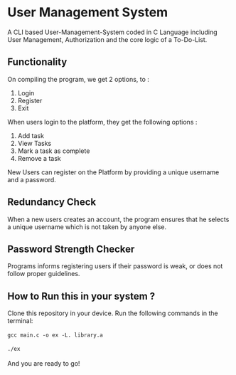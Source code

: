 # User Management System
A CLI based User-Management-System coded in C Language including User Management, Authorization
and the core logic of a To-Do-List.

## Functionality
On compiling the program, we get 2 options, to :
1. Login
2. Register
3. Exit

When users login to the platform, they get the following options : 
1. Add task
2. View Tasks
3. Mark a task as complete
4. Remove a task

New Users can register on the Platform by providing a unique username and a password.

## Redundancy Check
When a new users creates an account, the program ensures that he selects a unique 
username which is not taken by anyone else.

## Password Strength Checker
Programs informs registering users if their password is weak, or does not
follow proper guidelines.

## How to Run this in your system ? 
Clone this repository in your device.
Run the following commands in the terminal: <br> <br>
`gcc main.c -o ex -L. library.a`<br> <br>
`./ex`<br> <br>
And you are ready to go!
